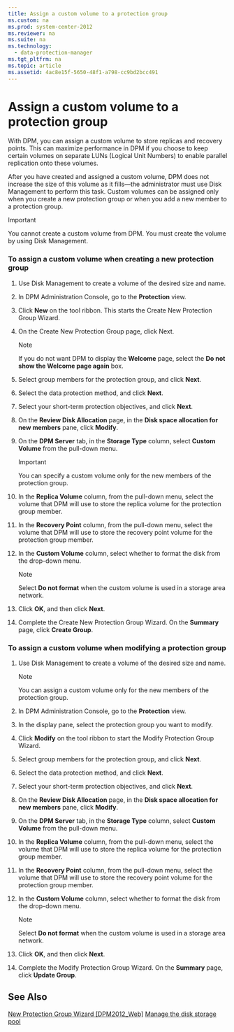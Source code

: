 ```yaml
---
title: Assign a custom volume to a protection group
ms.custom: na
ms.prod: system-center-2012
ms.reviewer: na
ms.suite: na
ms.technology: 
  - data-protection-manager
ms.tgt_pltfrm: na
ms.topic: article
ms.assetid: 4ac8e15f-5650-48f1-a798-cc9bd2bcc491
---
```

# Assign a custom volume to a protection group
With DPM, you can assign a custom volume to store replicas and recovery points. This can maximize performance in DPM if you choose to keep certain volumes on separate LUNs \(Logical Unit Numbers\) to enable parallel replication onto these volumes.

After you have created and assigned a custom volume, DPM does not increase the size of this volume as it fills—the administrator must use Disk Management to perform this task. Custom volumes can be assigned only when you create a new protection group or when you add a new member to a protection group.

> [!IMPORTANT]
> You cannot create a custom volume from DPM. You must create the volume by using Disk Management.

### To assign a custom volume when creating a new protection group

1.  Use Disk Management to create a volume of the desired size and name.

2.  In DPM Administration Console, go to the **Protection** view.

3.  Click **New** on the tool ribbon. This starts the Create New Protection Group Wizard.

4.  On the Create New Protection Group page, click Next.

    > [!NOTE]
    > If you do not want DPM to display the **Welcome** page, select the **Do not show the Welcome page again** box.

5.  Select group members for the protection group, and click **Next**.

6.  Select the data protection method, and click **Next**.

7.  Select your short\-term protection objectives, and click **Next**.

8.  On the **Review Disk Allocation** page, in the **Disk space allocation for new members** pane, click **Modify**.

9. On the **DPM Server** tab, in the **Storage Type** column, select **Custom Volume** from the pull\-down menu.

    > [!IMPORTANT]
    > You can specify a custom volume only for the new members of the protection group.

10. In the **Replica Volume** column, from the pull\-down menu, select the volume that DPM will use to store the replica volume for the protection group member.

11. In the **Recovery Point** column, from the pull\-down menu, select the volume that DPM will use to store the recovery point volume for the protection group member.

12. In the **Custom Volume** column, select whether to format the disk from the drop\-down menu.

    > [!NOTE]
    > Select **Do not format** when the custom volume is used in a storage area network.

13. Click **OK**, and then click **Next**.

14. Complete the Create New Protection Group Wizard. On the **Summary** page, click **Create Group**.

### To assign a custom volume when modifying a protection group

1.  Use Disk Management to create a volume of the desired size and name.

    > [!NOTE]
    > You can assign a custom volume only for the new members of the protection group.

2.  In DPM Administration Console, go to the **Protection** view.

3.  In the display pane, select the protection group you want to modify.

4.  Click **Modify** on the tool ribbon to start the Modify Protection Group Wizard.

5.  Select group members for the protection group, and click **Next**.

6.  Select the data protection method, and click **Next**.

7.  Select your short\-term protection objectives, and click **Next**.

8.  On the **Review Disk Allocation** page, in the **Disk space allocation for new members** pane, click **Modify**.

9. On the **DPM Server** tab, in the **Storage Type** column, select **Custom Volume** from the pull\-down menu.

10. In the **Replica Volume** column, from the pull\-down menu, select the volume that DPM will use to store the replica volume for the protection group member.

11. In the **Recovery Point** column, from the pull\-down menu, select the volume that DPM will use to store the recovery point volume for the protection group member.

12. In the **Custom Volume** column, select whether to format the disk from the drop\-down menu.

    > [!NOTE]
    > Select **Do not format** when the custom volume is used in a storage area network.

13. Click **OK**, and then click **Next**.

14. Complete the Modify Protection Group Wizard. On the **Summary** page, click **Update Group**.

## See Also
[New Protection Group Wizard \[DPM2012\_Web\]](assetId:///1b3b1b30-7b8d-44ca-8137-d94176290480)
[Manage the disk storage pool](../Topic/Manage-the-disk-storage-pool.md)

